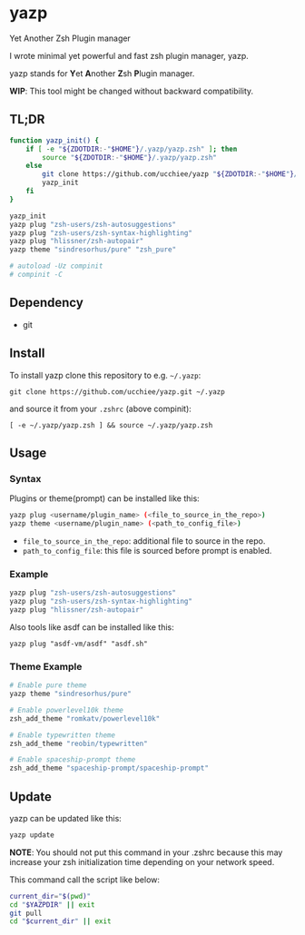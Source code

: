 # yazp

Yet Another Zsh Plugin manager

I wrote minimal yet powerful and fast zsh plugin manager, yazp.

yazp stands for **Y**et **A**nother **Z**sh **P**lugin manager.

**WIP**: This tool might be changed without backward compatibility.

## TL;DR

```sh
function yazp_init() {
    if [ -e "${ZDOTDIR:-"$HOME"}/.yazp/yazp.zsh" ]; then
        source "${ZDOTDIR:-"$HOME"}/.yazp/yazp.zsh"
    else
        git clone https://github.com/ucchiee/yazp "${ZDOTDIR:-"$HOME"}/.yazp"
        yazp_init
    fi
}

yazp_init
yazp plug "zsh-users/zsh-autosuggestions"
yazp plug "zsh-users/zsh-syntax-highlighting"
yazp plug "hlissner/zsh-autopair"
yazp theme "sindresorhus/pure" "zsh_pure"

# autoload -Uz compinit
# compinit -C
```

## Dependency

- git

## Install

To install yazp clone this repository to e.g. `~/.yazp`:

```
git clone https://github.com/ucchiee/yazp.git ~/.yazp
```

and source it from your `.zshrc` (above compinit):

```
[ -e ~/.yazp/yazp.zsh ] && source ~/.yazp/yazp.zsh
```

## Usage

### Syntax

Plugins or theme(prompt) can be installed like this:

```sh
yazp plug <username/plugin_name> (<file_to_source_in_the_repo>)
yazp theme <username/plugin_name> (<path_to_config_file>)
```

- `file_to_source_in_the_repo`: additional file to source in the repo.
- `path_to_config_file`: this file is sourced before prompt is enabled.

### Example

```sh
yazp plug "zsh-users/zsh-autosuggestions"
yazp plug "zsh-users/zsh-syntax-highlighting"
yazp plug "hlissner/zsh-autopair"
```

Also tools like asdf can be installed like this:

```
yazp plug "asdf-vm/asdf" "asdf.sh"
```

### Theme Example

```sh
# Enable pure theme
yazp theme "sindresorhus/pure"

# Enable powerlevel10k theme
zsh_add_theme "romkatv/powerlevel10k"

# Enable typewritten theme
zsh_add_theme "reobin/typewritten"

# Enable spaceship-prompt theme
zsh_add_theme "spaceship-prompt/spaceship-prompt"
```

## Update

yazp can be updated like this:

```sh
yazp update
```

**NOTE**: You should not put this command in your .zshrc because this may increase your zsh initialization time depending on your network speed.

This command call the script like below:

```sh
current_dir="$(pwd)"
cd "$YAZPDIR" || exit
git pull
cd "$current_dir" || exit
```

